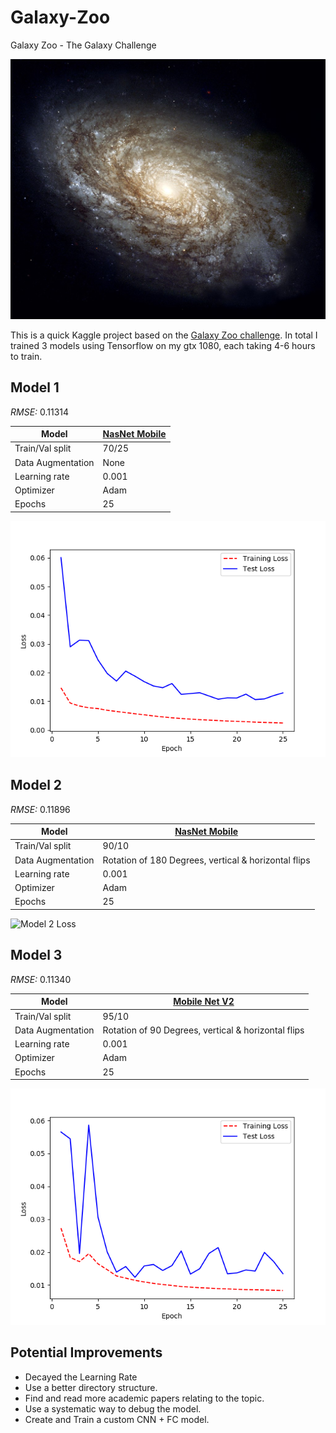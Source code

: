 # Galaxy-Zoo
Galaxy Zoo - The Galaxy Challenge

![Galaxy](images/Galaxy.jpg)

This is a quick Kaggle project based on the [Galaxy Zoo challenge](https://www.kaggle.com/c/galaxy-zoo-the-galaxy-challenge). In total I trained 3 models using Tensorflow on my gtx 1080, each taking 4-6 hours to train.

## Model 1
*RMSE:* 0.11314

| Model             | [NasNet Mobile](https://keras.io/api/applications/nasnet/)  |
|-------------------|---------------|
| Train/Val split   | 70/25         |
| Data Augmentation | None          |
| Learning rate     | 0.001         |
| Optimizer         | Adam          |
| Epochs            | 25            |

![Model 1 Loss](images/loss_model_1.png)

## Model 2
*RMSE:* 0.11896

| Model             | [NasNet Mobile](https://keras.io/api/applications/nasnet/) |
|-------------------|---------------|
| Train/Val split   | 90/10         |
| Data Augmentation | Rotation of 180 Degrees, vertical \& horizontal flips          |
| Learning rate     | 0.001         |
| Optimizer         | Adam          |
| Epochs            | 25            |

![Model 2 Loss](images/loss_2)

## Model 3
*RMSE:* 0.11340

| Model             | [Mobile Net V2](https://keras.io/api/applications/mobilenet/#mobilenetv2-function) |
|-------------------|---------------|
| Train/Val split   | 95/10         |
| Data Augmentation | Rotation of 90 Degrees, vertical \& horizontal flips          |
| Learning rate     | 0.001         |
| Optimizer         | Adam          |
| Epochs            | 25            |

![Model 3 Loss](images/loss_3.png)

## Potential Improvements
* Decayed the Learning Rate
* Use a better directory structure.
* Find and read more academic papers relating to the topic.
* Use a systematic way to debug the model.
* Create and Train a custom CNN + FC model.
